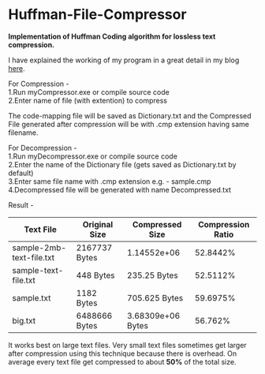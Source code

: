 # Huffman-File-Compressor
**Implementation of Huffman Coding algorithm for lossless text compression.**

I have explained the working of my program in a great detail in my blog [here](https://vedu2254.medium.com/implementation-of-huffman-coding-for-lossless-text-file-compression-46c6be795121).

For Compression -<br/>
1.Run myCompressor.exe or compile source code<br/>
2.Enter name of file (with extention) to compress

The code-mapping file will be saved as Dictionary.txt and the Compressed File generated after compression will be with .cmp extension having same filename.

For Decompression -<br/>
1.Run myDecompressor.exe or compile source code<br/>
2.Enter the name of the Dictionary file (gets saved as Dictionary.txt by default)<br/>
3.Enter same file name with .cmp extension e.g. - sample.cmp<br/>
4.Decompressed file will be generated with name Decompressed.txt

Result -<br/>

|         Text File	       | Original Size	| Compressed Size| Compression Ratio |
| ------------------------ |--------------| --------------| ---------------- |
| sample-2mb-text-file.txt | 2167737 Bytes  |   1.14552e+06  |  52.8442%    |
| sample-text-file.txt      | 448 Bytes      |   235.25 Bytes | 52.5112% |
| sample.txt | 1182 Bytes      |    705.625 Bytes | 59.6975%  |
| big.txt| 6488666 Bytes| 3.68309e+06 Bytes| 56.762%|


It works best on large text files. Very small text files sometimes get larger after compression using this technique because there is overhead. On average every text file get compressed to about **50%** of the total size.
